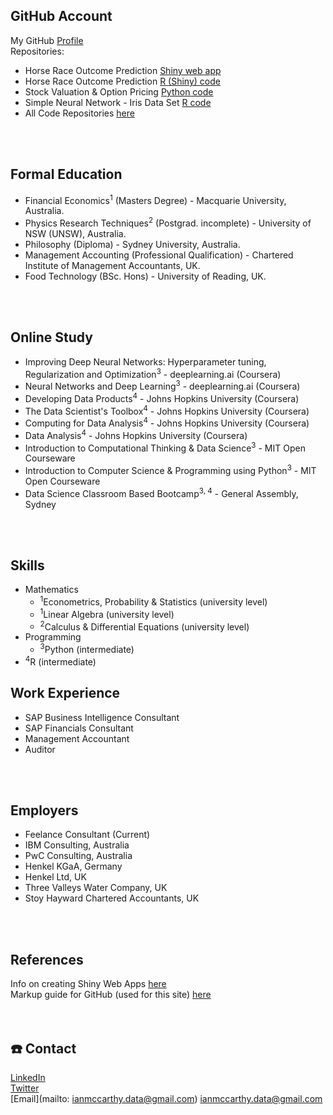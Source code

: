 ## GitHub Account
My GitHub [Profile](https://github.com/ismccarthy)
<br>
Repositories:
  - Horse Race Outcome Prediction [Shiny web app](https://ianmccarthy.shinyapps.io/HorseRace/)
  - Horse Race Outcome Prediction [R (Shiny) code](https://github.com/ismccarthy/HorseRace_App)
  - Stock Valuation & Option Pricing [Python code](https://github.com/ismccarthy/StockValuation)
  - Simple Neural Network - Iris Data Set [R code](https://github.com/ismccarthy/IrisNeuralNetwork)
  - All Code Repositories [here](https://github.com/ismccarthy)
<br>
<br>

## Formal Education
 - Financial Economics<sup>1</sup> (Masters Degree) - Macquarie University, Australia.
 - Physics Research Techniques<sup>2</sup> (Postgrad. incomplete) - University of NSW (UNSW), Australia.
 - Philosophy (Diploma) - Sydney University, Australia.
 - Management Accounting (Professional Qualification) - Chartered Institute of Management Accountants, UK.
 - Food Technology (BSc. Hons) - University of Reading, UK.
<br>
<br>

## Online Study
- Improving Deep Neural Networks: Hyperparameter tuning, Regularization and Optimization<sup>3</sup> - deeplearning.ai (Coursera)
- Neural Networks and Deep Learning<sup>3</sup> - deeplearning.ai (Coursera)
- Developing Data Products<sup>4</sup> - Johns Hopkins University (Coursera)
- The Data Scientist's Toolbox<sup>4</sup> - Johns Hopkins University (Coursera)
- Computing for Data Analysis<sup>4</sup> - Johns Hopkins University (Coursera)
- Data Analysis<sup>4</sup> - Johns Hopkins University (Coursera)
- Introduction to Computational Thinking & Data Science<sup>3</sup> - MIT Open Courseware
- Introduction to Computer Science & Programming using Python<sup>3</sup> - MIT Open Courseware
- Data Science Classroom Based Bootcamp<sup>3, 4</sup> - General Assembly, Sydney
<br>
<br>

## Skills

- Mathematics
  - <sup>1</sup>Econometrics, Probability & Statistics (university level)
  - <sup>1</sup>Linear Algebra (university level)
  - <sup>2</sup>Calculus & Differential Equations (university level)
- Programming
  - <sup>3</sup>Python (intermediate)
 - <sup>4</sup>R (intermediate)

## Work Experience
- SAP Business Intelligence Consultant
- SAP Financials Consultant
- Management Accountant
- Auditor
<br>
<br>

## Employers
- Feelance Consultant (Current)
- IBM Consulting, Australia
- PwC Consulting, Australia
- Henkel KGaA, Germany
- Henkel Ltd, UK
- Three Valleys Water Company, UK
- Stoy Hayward Chartered Accountants, UK
<br>
<br>

## References
Info on creating Shiny Web Apps [here](https://shiny.rstudio.com/)
<br>
Markup guide for GitHub (used for this site) [here](https://guides.github.com/features/mastering-markdown/)
<br>
<br>
<br>

## :telephone: Contact
[LinkedIn](https://www.linkedin.com/in/ismccarthy/)
<br>
[Twitter](https://twitter.com/iansmccarthy)
<br>
[Email](mailto: ianmccarthy.data@gmail.com) ianmccarthy.data@gmail.com
<br>
<br>
<br>
